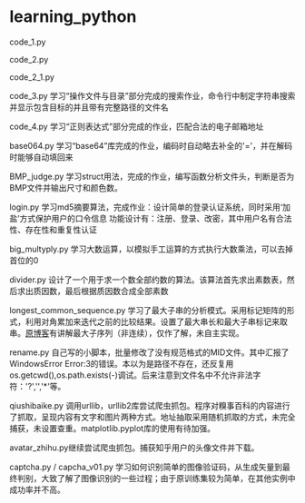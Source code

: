 # learning_python

code_1.py

code_2.py

code_2_1.py

code_3.py 学习“操作文件与目录”部分完成的搜索作业，命令行中制定字符串搜索并显示包含目标的并且带有完整路径的文件名

code_4.py 学习“正则表达式”部分完成的作业，匹配合法的电子邮箱地址

base064.py 学习“base64”库完成的作业，编码时自动略去补全的'='，并在解码时能够自动填回来

BMP_judge.py 学习struct用法，完成的作业，编写函数分析文件头，判断是否为BMP文件并输出尺寸和颜色数。

login.py 学习md5摘要算法，完成作业：设计简单的登录认证系统，同时采用‘加盐’方式保护用户的口令信息
功能设计有：注册、登录、改密，其中用户名有合法性、存在性和重复性认证

big_multyply.py 学习大数运算，以模拟手工运算的方式执行大数乘法，可以去掉首位的0

divider.py 设计了一个用于求一个数全部约数的算法。该算法首先求出素数表，然后求出质因数，最后根据质因数合成全部素数

longest_common_sequence.py 学习了最大子串的分析模式。采用标记矩阵的形式，利用对角累加来迭代之前的比较结果。设置了最大串长和最大子串标记来取串。[原博客](http://codepub.cn/2015/07/03/Python-implementation-of-the-longest-common-subsequences/)有讲解最大子序列（非连续），仅作了解，未自主实现。

rename.py 自己写的小脚本，批量修改了没有规范格式的MID文件。其中汇报了WindowsError Error:3的错误。本以为是路径不存在，还反复用os.getcwd(),os.path.exists(-)调试。后来注意到文件名中不允许非法字符：'?','\','*'等。

qiushibaike.py 调用urllib，urllib2库尝试爬虫抓包。程序对糗事百科的内容进行了抓取，呈现内容有文字和图片两种方式。地址抽取采用随机抓取的方式，未完全捕获，未设置查重。matplotlib.pyplot库的使用有待加强。

avatar_zhihu.py继续尝试爬虫抓包。捕获知乎用户的头像文件并下载。

captcha.py / capcha_v01.py 学习如何识别简单的图像验证码，从生成矢量到最终判别，大致了解了图像识别的一些过程；由于原训练集较为简单，在其他实例中成功率并不高。
